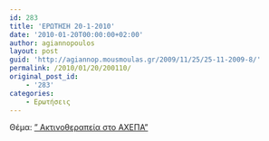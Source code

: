 ```yaml
---
id: 283
title: 'ΕΡΩΤΗΣΗ 20-1-2010'
date: '2010-01-20T00:00:00+02:00'
author: agiannopoulos
layout: post
guid: 'http://agiannop.mousmoulas.gr/2009/11/25/25-11-2009-8/'
permalink: /2010/01/20/200110/
original_post_id:
    - '283'
categories:
    - Ερωτήσεις
---
```


Θέμα: [” Ακτινοθεραπεία στο ΑΧΕΠΑ”](/wp-content/uploads/2009/11/200110_gramiko_epitaxinti.pdf)